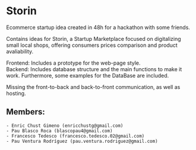 # Storin
Ecommerce startup idea created in 48h for a hackathon with some friends.

Contains ideas for Storin, a Startup Marketplace focused on digitalizing small local shops, offering consumers prices comparison and product avaliability.

Frontend: Includes a prototype for the web-page style.\
Backend: Includes database structure and the main functions to make it work. Furthermore, some examples for the DataBase are included.

Missing the front-to-back and back-to-front communication, as well as hosting.

## Members:
	- Enric Chust Gimeno (enricchustg@gmail.com)
	- Pau Blasco Roca (blascopau4@gmail.com)
	- Francesco Tedesco (francesco.tedesco.02@gmail.com)
	- Pau Ventura Rodríguez (pau.ventura.rodriguez@gmail.com)
